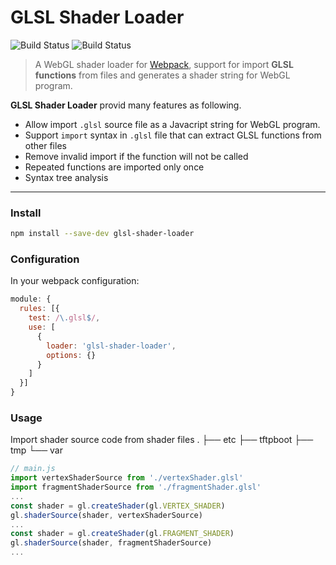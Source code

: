# GLSL Shader Loader
![Build Status](https://travis-ci.org/migalooo/glsl-shader-loader.svg?branch=master) ![Build Status](https://img.shields.io/badge/node-%3E%3D%20v6.0.0-blue.svg)
> A WebGL shader loader for [Webpack](https://webpack.js.org/concepts/), support for import **GLSL functions** from files and generates a shader string for WebGL program.

**GLSL Shader Loader** provid many features as following.
- Allow import `.glsl` source file as a Javacript string for WebGL program. 
- Support `import` syntax in `.glsl` file that can extract GLSL functions from other files
- Remove invalid import if the function will not be called 
- Repeated functions are imported only once
- Syntax tree analysis

---

### Install
```bash
npm install --save-dev glsl-shader-loader
```

### Configuration
In your webpack configuration:
```js
module: {
  rules: [{
    test: /\.glsl$/,
    use: [
      { 
        loader: 'glsl-shader-loader',
        options: {}  
      }
    ]
  }]
}
```

### Usage

Import shader source code from shader files
.
├── etc
├── tftpboot
├── tmp
└── var

```js
// main.js
import vertexShaderSource from './vertexShader.glsl'
import fragmentShaderSource from './fragmentShader.glsl'
...
const shader = gl.createShader(gl.VERTEX_SHADER)
gl.shaderSource(shader, vertexShaderSource)
...
const shader = gl.createShader(gl.FRAGMENT_SHADER)
gl.shaderSource(shader, fragmentShaderSource)
...
